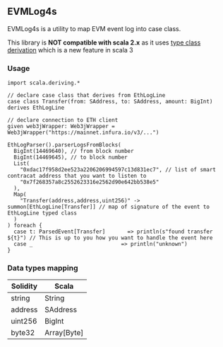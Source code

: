 ## EVMLog4s

EVMLog4s is a utility to map EVM event log into case class.

This library is **NOT compatible with scala 2.x** as it uses [type class derivation](https://docs.scala-lang.org/scala3/reference/contextual/derivation.html) which is a new feature in scala 3

### Usage

```
import scala.deriving.*

// declare case class that derives from EthLogLine
case class Transfer(from: SAddress, to: SAddress, amount: BigInt) derives EthLogLine

// declare connection to ETH client
given web3jWrapper: Web3jWrapper = Web3jWrapper("https://mainnet.infura.io/v3/...")

EthLogParser().parserLogsFromBlocks(
  BigInt(14469640), // from block number
  BigInt(14469645), // to block number
  List(
    "0xdac17f958d2ee523a2206206994597c13d831ec7", // list of smart contracat address that you want to listen to
    "0x7f268357a8c2552623316e2562d90e642bb538e5"
  ),
  Map(
    "Transfer(address,address,uint256)" -> summon[EthLogLine[Transfer]] // map of signature of the event to EthLogLine typed class
  )
) foreach {
  case t: ParsedEvent[Transfer]       => println(s"found transfer ${t}") // This is up to you how you want to handle the event here
  case _                            => println("unknown")
}
```

### Data types mapping

| Solidity | Scala       |
|----------|-------------|
| string   | String      |
| address  | SAddress    |
| uint256  | BigInt      |
| byte32   | Array[Byte] |